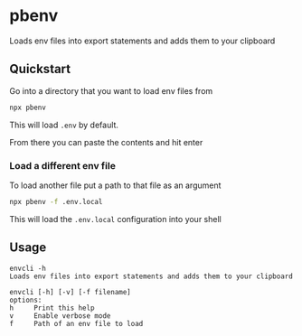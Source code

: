 # pbenv

Loads env files into export statements and adds them to your clipboard

## Quickstart

Go into a directory that you want to load env files from

```sh
npx pbenv
```

This will load `.env` by default.

From there you can paste the contents and hit enter

### Load a different env file

To load another file put a path to that file as an argument

```sh
npx pbenv -f .env.local
```

This will load the `.env.local` configuration into your shell

## Usage

```
envcli -h
Loads env files into export statements and adds them to your clipboard

envcli [-h] [-v] [-f filename]
options:
h     Print this help
v     Enable verbose mode
f     Path of an env file to load
```
